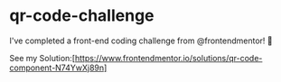

# qr-code-challenge
I've completed a front-end coding challenge from @frontendmentor! 🎉

See my Solution:[https://www.frontendmentor.io/solutions/qr-code-component-N74YwXj89n]
